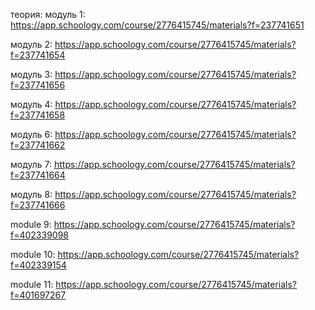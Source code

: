 теория:
модуль 1: https://app.schoology.com/course/2776415745/materials?f=237741651

модуль 2: https://app.schoology.com/course/2776415745/materials?f=237741654

модуль 3: https://app.schoology.com/course/2776415745/materials?f=237741656

модуль 4: https://app.schoology.com/course/2776415745/materials?f=237741658
<!-- 
todo https://github.com/JedWatson/classnames
todo https://create-react-app.dev/docs/adding-a-sass-stylesheet/
todo https://www.npmjs.com/package/shortid
-->
модуль 6: https://app.schoology.com/course/2776415745/materials?f=237741662
  <!-- 
todo: react-icons: https://react-icons.github.io/react-icons          
todo: https://www.npmjs.com/package/react-icons 
todo: react-toastify: https://www.npmjs.com/package/react-toastify
todo: https://fkhadra.github.io/react-toastify/introduction
-->
модуль 7: https://app.schoology.com/course/2776415745/materials?f=237741664
<!--  
todo npm install --save history   ( https://medium.com/@pshrmn/a-little-bit-of-history-f245306f48dd )
todo npm install react-router-dom   ( http://fecore.net.ua/books/rq7s2k-react/lesson-07/ )
todo npm install axios ( https://www.npmjs.com/package/axios )
-->
модуль 8: https://app.schoology.com/course/2776415745/materials?f=237741666
<!-- 
todo npm install react-loadable (http://fecore.net.ua/books/rq7s2k-react/lesson-08/#react-loadable)
 -->

 module 9: https://app.schoology.com/course/2776415745/materials?f=402339098
 <!-- 
todo  npm i recompose --save (улучшает работу со вложенными HOC)
  -->
module 10: https://app.schoology.com/course/2776415745/materials?f=402339154
  <!-- 
todo npm install react-transition-group  (http://fecore.net.ua/books/rq7s2k-react/lesson-10/)
   //todo(npm install react-transition-group --save)
  -->
module 11: https://app.schoology.com/course/2776415745/materials?f=401697267
<!-- 
todo npm i redux (установка библиотеки redux)
todo npm install react-redux (http://fecore.net.ua/books/rq7s2k-react/lesson-11/#react-%D0%B8-redux)
todo npm install --save redux-devtools-extension (https://github.com/zalmoxisus/redux-devtools-extension)

 -->
